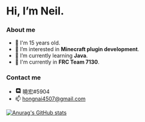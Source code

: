 # Hi, I’m Neil.
### About me
- 👦 I'm 15 years old. 
- 👀 I’m interested in **Minecraft plugin development**.
- 🌱 I’m currently learning **Java**.
- 🤖 I'm currently in **FRC Team 7130**.

### Contact me
-  ![](/icons8-discord-bubble-material-rounded-16.png)    曉宏#5904
- 📫 hongnai4507@gmail.com

[![Anurag's GitHub stats](https://github-readme-stats.vercel.app/api?username=hong4507)](https://github.com/anuraghazra/github-readme-stats)
<!---
Hong4507/Hong4507 is a ✨ special ✨ repository because its `README.md` (this file) appears on your GitHub profile.
You can click the Preview link to take a look at your changes.
--->
